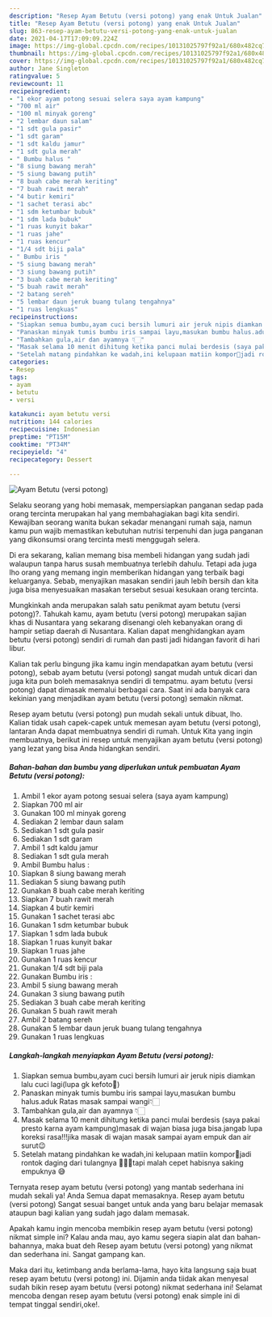 ```yaml
---
description: "Resep Ayam Betutu (versi potong) yang enak Untuk Jualan"
title: "Resep Ayam Betutu (versi potong) yang enak Untuk Jualan"
slug: 863-resep-ayam-betutu-versi-potong-yang-enak-untuk-jualan
date: 2021-04-17T17:09:09.224Z
image: https://img-global.cpcdn.com/recipes/10131025797f92a1/680x482cq70/ayam-betutu-versi-potong-foto-resep-utama.jpg
thumbnail: https://img-global.cpcdn.com/recipes/10131025797f92a1/680x482cq70/ayam-betutu-versi-potong-foto-resep-utama.jpg
cover: https://img-global.cpcdn.com/recipes/10131025797f92a1/680x482cq70/ayam-betutu-versi-potong-foto-resep-utama.jpg
author: Jane Singleton
ratingvalue: 5
reviewcount: 11
recipeingredient:
- "1 ekor ayam potong sesuai selera saya ayam kampung"
- "700 ml air"
- "100 ml minyak goreng"
- "2 lembar daun salam"
- "1 sdt gula pasir"
- "1 sdt garam"
- "1 sdt kaldu jamur"
- "1 sdt gula merah"
- " Bumbu halus "
- "8 siung bawang merah"
- "5 siung bawang putih"
- "8 buah cabe merah keriting"
- "7 buah rawit merah"
- "4 butir kemiri"
- "1 sachet terasi abc"
- "1 sdm ketumbar bubuk"
- "1 sdm lada bubuk"
- "1 ruas kunyit bakar"
- "1 ruas jahe"
- "1 ruas kencur"
- "1/4 sdt biji pala"
- " Bumbu iris "
- "5 siung bawang merah"
- "3 siung bawang putih"
- "3 buah cabe merah keriting"
- "5 buah rawit merah"
- "2 batang sereh"
- "5 lembar daun jeruk buang tulang tengahnya"
- "1 ruas lengkuas"
recipeinstructions:
- "Siapkan semua bumbu,ayam cuci bersih lumuri air jeruk nipis diamkan lalu cuci lagi(lupa gk kefoto🙈)"
- "Panaskan minyak tumis bumbu iris sampai layu,masukan bumbu halus.aduk Ratas masak sampai wangi👇🏻"
- "Tambahkan gula,air dan ayamnya 👇🏻"
- "Masak selama 10 menit dihitung ketika panci mulai berdesis (saya pakai presto karna ayam kampung)masak di wajan biasa juga bisa.jangab lupa koreksi rasa!!!jika masak di wajan masak sampai ayam empuk dan air surut😉"
- "Setelah matang pindahkan ke wadah,ini kelupaan matiin kompor🙈jadi rontok daging dari tulangnya 🤣🤣🤣tapi malah cepet habisnya saking empuknya 😅"
categories:
- Resep
tags:
- ayam
- betutu
- versi

katakunci: ayam betutu versi 
nutrition: 144 calories
recipecuisine: Indonesian
preptime: "PT15M"
cooktime: "PT34M"
recipeyield: "4"
recipecategory: Dessert

---
```



![Ayam Betutu (versi potong)](https://img-global.cpcdn.com/recipes/10131025797f92a1/680x482cq70/ayam-betutu-versi-potong-foto-resep-utama.jpg)

Selaku seorang yang hobi memasak, mempersiapkan panganan sedap pada orang tercinta merupakan hal yang membahagiakan bagi kita sendiri. Kewajiban seorang  wanita bukan sekadar menangani rumah saja, namun kamu pun wajib memastikan kebutuhan nutrisi terpenuhi dan juga panganan yang dikonsumsi orang tercinta mesti menggugah selera.

Di era  sekarang, kalian memang bisa membeli hidangan yang sudah jadi walaupun tanpa harus susah membuatnya terlebih dahulu. Tetapi ada juga lho orang yang memang ingin memberikan hidangan yang terbaik bagi keluarganya. Sebab, menyajikan masakan sendiri jauh lebih bersih dan kita juga bisa menyesuaikan masakan tersebut sesuai kesukaan orang tercinta. 



Mungkinkah anda merupakan salah satu penikmat ayam betutu (versi potong)?. Tahukah kamu, ayam betutu (versi potong) merupakan sajian khas di Nusantara yang sekarang disenangi oleh kebanyakan orang di hampir setiap daerah di Nusantara. Kalian dapat menghidangkan ayam betutu (versi potong) sendiri di rumah dan pasti jadi hidangan favorit di hari libur.

Kalian tak perlu bingung jika kamu ingin mendapatkan ayam betutu (versi potong), sebab ayam betutu (versi potong) sangat mudah untuk dicari dan juga kita pun boleh memasaknya sendiri di tempatmu. ayam betutu (versi potong) dapat dimasak memalui berbagai cara. Saat ini ada banyak cara kekinian yang menjadikan ayam betutu (versi potong) semakin nikmat.

Resep ayam betutu (versi potong) pun mudah sekali untuk dibuat, lho. Kalian tidak usah capek-capek untuk memesan ayam betutu (versi potong), lantaran Anda dapat membuatnya sendiri di rumah. Untuk Kita yang ingin membuatnya, berikut ini resep untuk menyajikan ayam betutu (versi potong) yang lezat yang bisa Anda hidangkan sendiri.

<!--inarticleads1-->

##### Bahan-bahan dan bumbu yang diperlukan untuk pembuatan Ayam Betutu (versi potong):

1. Ambil 1 ekor ayam potong sesuai selera (saya ayam kampung)
1. Siapkan 700 ml air
1. Gunakan 100 ml minyak goreng
1. Sediakan 2 lembar daun salam
1. Sediakan 1 sdt gula pasir
1. Sediakan 1 sdt garam
1. Ambil 1 sdt kaldu jamur
1. Sediakan 1 sdt gula merah
1. Ambil  Bumbu halus :
1. Siapkan 8 siung bawang merah
1. Sediakan 5 siung bawang putih
1. Gunakan 8 buah cabe merah keriting
1. Siapkan 7 buah rawit merah
1. Siapkan 4 butir kemiri
1. Gunakan 1 sachet terasi abc
1. Gunakan 1 sdm ketumbar bubuk
1. Siapkan 1 sdm lada bubuk
1. Siapkan 1 ruas kunyit bakar
1. Siapkan 1 ruas jahe
1. Gunakan 1 ruas kencur
1. Gunakan 1/4 sdt biji pala
1. Gunakan  Bumbu iris :
1. Ambil 5 siung bawang merah
1. Gunakan 3 siung bawang putih
1. Sediakan 3 buah cabe merah keriting
1. Gunakan 5 buah rawit merah
1. Ambil 2 batang sereh
1. Gunakan 5 lembar daun jeruk buang tulang tengahnya
1. Gunakan 1 ruas lengkuas




<!--inarticleads2-->

##### Langkah-langkah menyiapkan Ayam Betutu (versi potong):

1. Siapkan semua bumbu,ayam cuci bersih lumuri air jeruk nipis diamkan lalu cuci lagi(lupa gk kefoto🙈)
1. Panaskan minyak tumis bumbu iris sampai layu,masukan bumbu halus.aduk Ratas masak sampai wangi👇🏻
1. Tambahkan gula,air dan ayamnya 👇🏻
1. Masak selama 10 menit dihitung ketika panci mulai berdesis (saya pakai presto karna ayam kampung)masak di wajan biasa juga bisa.jangab lupa koreksi rasa!!!jika masak di wajan masak sampai ayam empuk dan air surut😉
1. Setelah matang pindahkan ke wadah,ini kelupaan matiin kompor🙈jadi rontok daging dari tulangnya 🤣🤣🤣tapi malah cepet habisnya saking empuknya 😅




Ternyata resep ayam betutu (versi potong) yang mantab sederhana ini mudah sekali ya! Anda Semua dapat memasaknya. Resep ayam betutu (versi potong) Sangat sesuai banget untuk anda yang baru belajar memasak ataupun bagi kalian yang sudah jago dalam memasak.

Apakah kamu ingin mencoba membikin resep ayam betutu (versi potong) nikmat simple ini? Kalau anda mau, ayo kamu segera siapin alat dan bahan-bahannya, maka buat deh Resep ayam betutu (versi potong) yang nikmat dan sederhana ini. Sangat gampang kan. 

Maka dari itu, ketimbang anda berlama-lama, hayo kita langsung saja buat resep ayam betutu (versi potong) ini. Dijamin anda tiidak akan menyesal sudah bikin resep ayam betutu (versi potong) nikmat sederhana ini! Selamat mencoba dengan resep ayam betutu (versi potong) enak simple ini di tempat tinggal sendiri,oke!.

